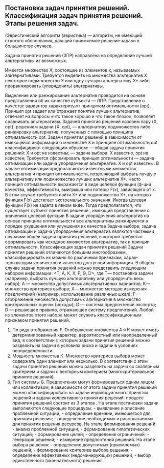 ## Постановка задач принятия решений. Классификация задач принятия решений. Этапы решения задач. 

(Эвристический алгоритм (эвристика) — алгоритм, не имеющий строгого обоснования, дающий приемлемое решение задачи в большинстве случаев.

Задача принятия решений (ЗПР) направлена на определение лучшей альтернативы из возможных. 

Имеется множество X, состоящее из элементов х, называемых  альтернативами. Требуется выделить из множества альтернатив X 
некоторое подмножество X 
или одну лучшую  альтернативу X* 
либо проранжировать (упорядочить) альтернативы. 

Выделение или ранжирование альтернатив проводится на основе представления об их качестве субъекта — ЛПР. Представление о качестве вариантов характеризуют принципом  оптимальности (opt). Принцип opt задает или отражает понятие лучших  альтернатив, отвечает на вопросы «что такое хорошо и что такое плохо»,  позволяет сравнивать альтернативы.
Задачей  принятия решений назовем пару (X, opt), решением задачи {X, opt), — альтернативу    подмножество   либо ранжировку альтернатив, полученных с помощью принципа оптимальности opt. 
Задачи принятия решений в зависимости от имеющейся информации о множестве X и принципе оптимальности opt классифицируют следующим образом:
 — общая задача принятия решений: X и opt не известны; 
— задача выбора: X известно, opt не известен; Требуется сформировать принцип оптимальности
 — задача оптимизации или задача упорядочения альтернатив: X и opt известны. В задаче оптимизации предполагаются известными множество  альтернатив и принцип оптимальности, позволяющий выбрать лучшую альтернативу  или подмножество лучших альтернатив X*. Часто принцип оптимальности выражается в виде целевой функции (ф-ции качества,  эффективности, выигрыша или потерь) F(x), зависящего от х. В этом случае требуется найти X* или подмножество X*, на которых функция F(x) достигает  экстремального значения. Иногда целевая  функции F(x) не задета в явном виде. Тогда предполагается, что существует субъект принятия решений , имеющий представление о значениях целевой функции В задаче упорядочения альтернатив на основе принципа оптимальности все альтернативы ранжируются в порядке ухудшения или улучшения их качества
 Задача выбора, задача оптимизации и задача упорядочения альтернатив являются частными случаями общей задачи принятия решений, в которой требуется сформировать как исходное множество альтернатив, так и  принцип оптимальности.
Классификация задач принятия решений
Задачи принятия решений отличаются большим многообразием, классифицировать их можно по различным признакам, харак­теризующим количество и качество доступной информации. В общем случае задачи принятия решений можно представить следующим набором информации:
<Т, A, К, X, F, G, D>,
где Т— постановка задачи (например, выбрать лучшую альтернативу или упо­рядочить весь набор);
А — множество допустимых альтернативных вариантов;
К— множество критериев выбора;
Х— множество методов измерения предпочтений (например, использова­ние различных шкал);
F— отображение множества допустимых альтернатив в множество критериальных оценок (исходы);
G — система предпочтений эксперта;
D — решающее правило, отражающее систему предпочтений.
Любой из элементов этого набора может служить классификационным признаком принятия решений.
1. По виду отображения F. Отображение множества А и К может иметь детерминированный характер, вероятностный или неопределенный вид, в соответствии с которым задачи принятия решений можно разделить на задачи в условиях риска и задачи в условиях неопределенности.
2. Мощность множества К. Множество критериев выбора может содержать один элемент или несколько. В соответствии с этим задачи принятия решений можно разделить на задачи со скалярным критерием и задачи с векторным критерием (много­критериальное принятие решений).
3. Тип системы G. Предпочтения могут формироваться одним лицом или коллективом, в зависимости от этого задачи принятия решений можно классифицировать на задачи индивидуального принятия решений и задачи коллективного принятия решений.
процесс принятия решений состоит из 3 этапов . 
На этапе постановки задачи выполняются следующие процедуры:  - выявление и описание проблемной ситуации;  - определение времени, имеющегося для принятия решения;  - определение необходимых и располагаемых для принятия решения ресурсов.
На этапе формирования решений: - анализ проблемной ситуации; - формирование гипотетических ситуаций; - формирование целей; - определение ограничений; - генерация решений; - измерение предпочтений решений.
На этапе выбора решения: - определение допустимых (приемлемых) решений; - формирование критериев выбора решения; - определение эффективных (недоминирующих) решений;  - выбор единственного (окончательного) решения.
